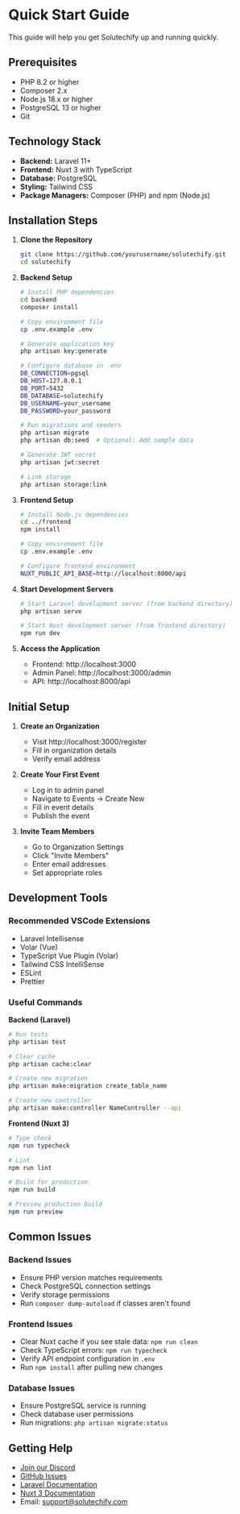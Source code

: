 # Quick Start Guide

This guide will help you get Solutechify up and running quickly.

## Prerequisites

- PHP 8.2 or higher
- Composer 2.x
- Node.js 18.x or higher
- PostgreSQL 13 or higher
- Git

## Technology Stack

- **Backend:** Laravel 11+
- **Frontend:** Nuxt 3 with TypeScript
- **Database:** PostgreSQL
- **Styling:** Tailwind CSS
- **Package Managers:** Composer (PHP) and npm (Node.js)

## Installation Steps

1. **Clone the Repository**
   ```bash
   git clone https://github.com/yourusername/solutechify.git
   cd solutechify
   ```

2. **Backend Setup**
   ```bash
   # Install PHP dependencies
   cd backend
   composer install

   # Copy environment file
   cp .env.example .env

   # Generate application key
   php artisan key:generate

   # Configure database in .env
   DB_CONNECTION=pgsql
   DB_HOST=127.0.0.1
   DB_PORT=5432
   DB_DATABASE=solutechify
   DB_USERNAME=your_username
   DB_PASSWORD=your_password

   # Run migrations and seeders
   php artisan migrate
   php artisan db:seed  # Optional: Add sample data

   # Generate JWT secret
   php artisan jwt:secret

   # Link storage
   php artisan storage:link
   ```

3. **Frontend Setup**
   ```bash
   # Install Node.js dependencies
   cd ../frontend
   npm install

   # Copy environment file
   cp .env.example .env

   # Configure frontend environment
   NUXT_PUBLIC_API_BASE=http://localhost:8000/api
   ```

4. **Start Development Servers**
   ```bash
   # Start Laravel development server (from backend directory)
   php artisan serve

   # Start Nuxt development server (from frontend directory)
   npm run dev
   ```

5. **Access the Application**
   - Frontend: http://localhost:3000
   - Admin Panel: http://localhost:3000/admin
   - API: http://localhost:8000/api

## Initial Setup

1. **Create an Organization**
   - Visit http://localhost:3000/register
   - Fill in organization details
   - Verify email address

2. **Create Your First Event**
   - Log in to admin panel
   - Navigate to Events → Create New
   - Fill in event details
   - Publish the event

3. **Invite Team Members**
   - Go to Organization Settings
   - Click "Invite Members"
   - Enter email addresses
   - Set appropriate roles

## Development Tools

### Recommended VSCode Extensions
- Laravel Intellisense
- Volar (Vue)
- TypeScript Vue Plugin (Volar)
- Tailwind CSS IntelliSense
- ESLint
- Prettier

### Useful Commands

**Backend (Laravel)**
```bash
# Run tests
php artisan test

# Clear cache
php artisan cache:clear

# Create new migration
php artisan make:migration create_table_name

# Create new controller
php artisan make:controller NameController --api
```

**Frontend (Nuxt 3)**
```bash
# Type check
npm run typecheck

# Lint
npm run lint

# Build for production
npm run build

# Preview production build
npm run preview
```

## Common Issues

### Backend Issues
- Ensure PHP version matches requirements
- Check PostgreSQL connection settings
- Verify storage permissions
- Run `composer dump-autoload` if classes aren't found

### Frontend Issues
- Clear Nuxt cache if you see stale data: `npm run clean`
- Check TypeScript errors: `npm run typecheck`
- Verify API endpoint configuration in `.env`
- Run `npm install` after pulling new changes

### Database Issues
- Ensure PostgreSQL service is running
- Check database user permissions
- Run migrations: `php artisan migrate:status`

## Getting Help

- [Join our Discord](https://discord.gg/solutechify)
- [GitHub Issues](https://github.com/yourusername/solutechify/issues)
- [Laravel Documentation](https://laravel.com/docs/11.x)
- [Nuxt 3 Documentation](https://nuxt.com/docs)
- Email: support@solutechify.com 